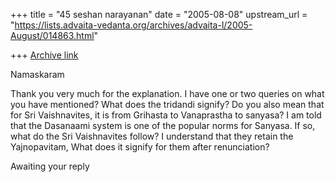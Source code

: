 +++
title = "45 seshan narayanan"
date = "2005-08-08"
upstream_url = "https://lists.advaita-vedanta.org/archives/advaita-l/2005-August/014863.html"

+++
[Archive link](https://lists.advaita-vedanta.org/archives/advaita-l/2005-August/014863.html)

Namaskaram 

Thank you very much for the explanation. I have one or two queries on
what you have mentioned? What does the tridandi signify? Do you also
mean that for Sri Vaishnavites, it is from Grihasta to Vanaprastha to
sanyasa?
I am told that the Dasanaami system is one of the popular norms for
Sanyasa. If so, what do the Sri Vaishnavites follow?
I understand that they retain the Yajnopavitam,  What does it signify
for them after renunciation?

Awaiting your reply

